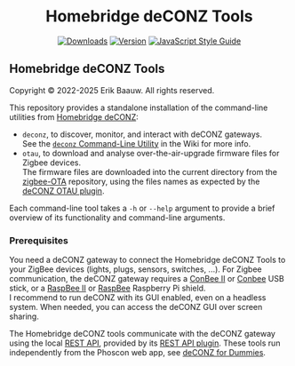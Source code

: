 <span align="center">

# Homebridge deCONZ Tools
[![Downloads](https://img.shields.io/npm/dt/hb-deconz-tools)](https://www.npmjs.com/package/hb-deconz-tools)
[![Version](https://img.shields.io/npm/v/hb-deconz-tools)](https://www.npmjs.com/package/hb-deconz-tools)
[![JavaScript Style Guide](https://img.shields.io/badge/code_style-standard-brightgreen)](https://standardjs.com)

</span>

## Homebridge deCONZ Tools
Copyright © 2022-2025 Erik Baauw. All rights reserved.

This repository provides a standalone installation of the command-line utilities from [Homebridge deCONZ](https://github.com/ebaauw/homebridge-deconz):

- `deconz`, to discover, monitor, and interact with deCONZ gateways.  
See the [`deconz` Command-Line Utility](https://github.com/ebaauw/homebridge-deconz/wiki/deconz-Command%E2%80%90Line-Utility) in the Wiki for more info.
- `otau`, to download and analyse over-the-air-upgrade firmware files for Zigbee devices.  
The firmware files are downloaded into the current directory from the
[zigbee-OTA](https://github.com/Koenkk/zigbee-OTA) repository,
using the files names as expected by the
[deCONZ OTAU plugin](https://github.com/dresden-elektronik/deconz-ota-plugin).

Each command-line tool takes a `-h` or `--help` argument to provide a brief overview of its functionality and command-line arguments.

### Prerequisites
You need a deCONZ gateway to connect the Homebridge deCONZ Tools to your ZigBee devices (lights, plugs, sensors, switches, ...).
For Zigbee communication, the deCONZ gateway requires a [ConBee II](https://phoscon.de/en/conbee2) or [Conbee](https://phoscon.de/en/conbee) USB stick, or a [RaspBee II](https://phoscon.de/en/raspbee2) or [RaspBee](https://phoscon.de/en/raspbee) Raspberry Pi shield.  
I recommend to run deCONZ with its GUI enabled, even on a headless system.
When needed, you can access the deCONZ GUI over screen sharing.

The Homebridge deCONZ tools communicate with the deCONZ gateway using the local
[REST API](https://dresden-elektronik.github.io/deconz-rest-doc/),
provided by its
[REST API plugin](https://github.com/dresden-elektronik/deconz-rest-plugin).
These tools run independently from the Phoscon web app, see
[deCONZ for Dummies](https://github.com/dresden-elektronik/deconz-rest-plugin/wiki/deCONZ-for-Dummies).
